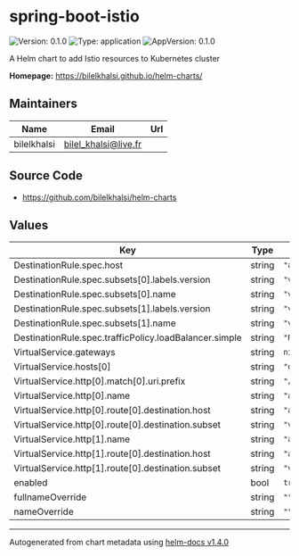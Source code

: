 # spring-boot-istio

![Version: 0.1.0](https://img.shields.io/badge/Version-0.1.0-informational?style=flat-square) ![Type: application](https://img.shields.io/badge/Type-application-informational?style=flat-square) ![AppVersion: 0.1.0](https://img.shields.io/badge/AppVersion-0.1.0-informational?style=flat-square)

A Helm chart to add Istio resources to Kubernetes cluster

**Homepage:** <https://bilelkhalsi.github.io/helm-charts/>

## Maintainers

| Name | Email | Url |
| ---- | ------ | --- |
| bilelkhalsi | bilel_khalsi@live.fr |  |

## Source Code

* <https://github.com/bilelkhalsi/helm-charts>

## Values

| Key | Type | Default | Description |
|-----|------|---------|-------------|
| DestinationRule.spec.host | string | `"api.org.cluster.local"` |  |
| DestinationRule.spec.subsets[0].labels.version | string | `"v1"` |  |
| DestinationRule.spec.subsets[0].name | string | `"v1"` |  |
| DestinationRule.spec.subsets[1].labels.version | string | `"v2"` |  |
| DestinationRule.spec.subsets[1].name | string | `"v2"` |  |
| DestinationRule.spec.trafficPolicy.loadBalancer.simple | string | `"ROUND_ROBIN"` |  |
| VirtualService.gateways | string | `nil` |  |
| VirtualService.hosts[0] | string | `"org.cluster.local"` |  |
| VirtualService.http[0].match[0].uri.prefix | string | `"/api/v1"` |  |
| VirtualService.http[0].name | string | `"api-v1"` |  |
| VirtualService.http[0].route[0].destination.host | string | `"api.org.cluster.local"` |  |
| VirtualService.http[0].route[0].destination.subset | string | `"v1"` |  |
| VirtualService.http[1].name | string | `"api-v2"` |  |
| VirtualService.http[1].route[0].destination.host | string | `"api.org.cluster.local"` |  |
| VirtualService.http[1].route[0].destination.subset | string | `"v2"` |  |
| enabled | bool | `true` |  |
| fullnameOverride | string | `""` |  |
| nameOverride | string | `""` |  |

----------------------------------------------
Autogenerated from chart metadata using [helm-docs v1.4.0](https://github.com/norwoodj/helm-docs/releases/v1.4.0)